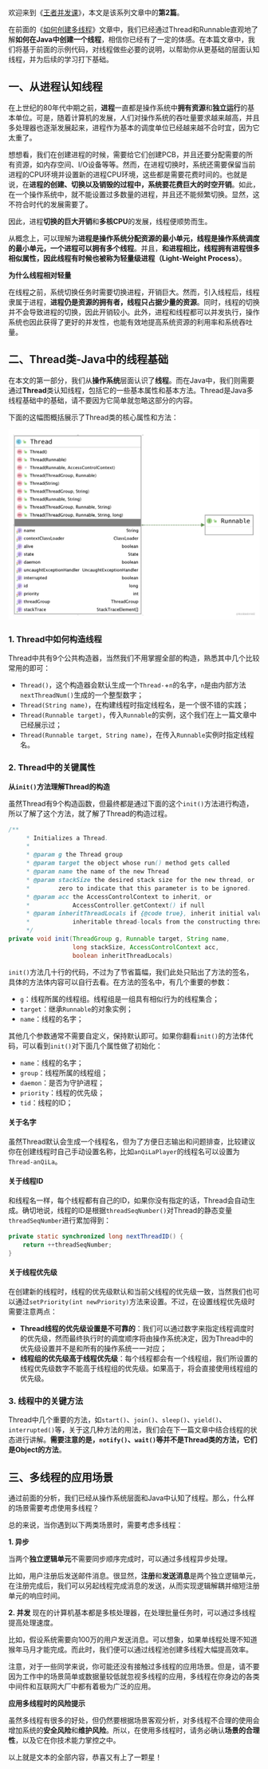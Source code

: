 欢迎来到《[王者并发课](https://juejin.cn/post/6967277362455150628)》，本文是该系列文章中的**第2篇**。

在前面的《[如何创建多线程](https://juejin.cn/post/6963831937899167775)》文章中，我们已经通过Thread和Runnable直观地了解**如何在Java中创建一个线程**，相信你已经有了一定的体感。在本篇文章中，我们将基于前面的示例代码，对线程做些必要的说明，以帮助你从更基础的层面认知线程，并为后续的学习打下基础。

## 一、从进程认知线程

在上世纪的80年代中期之前，**进程**一直都是操作系统中**拥有资源**和**独立运行**的基本单位。可是，随着计算机的发展，人们对操作系统的吞吐量要求越来越高，并且多处理器也逐渐发展起来，进程作为基本的调度单位已经越来越不合时宜，因为它太重了。

想想看，我们在创建进程的时候，需要给它们创建PCB，并且还要分配需要的所有资源，如内存空间、I/O设备等等。然而，在进程切换时，系统还需要保留当前进程的CPU环境并设置新的进程CPU环境，这些都是需要花费时间的。也就是说，在**进程的创建、切换以及销毁的过程中，系统要花费巨大的时空开销**。如此，在一个操作系统中，就不能设置过多数量的进程，并且还不能频繁切换。显然，这不符合时代的发展需要了。

因此，进程**切换的巨大开销**和**多核CPU**的发展，线程便顺势而生。

从概念上，可以理解为**进程是操作系统分配资源的最小单元，线程是操作系统调度的最小单元，一个进程可以拥有多个线程**。并且，**和进程相比，线程拥有进程很多相似属性，因此线程有时候也被称为轻量级进程（Light-Weight Process）**。

**为什么线程相对轻量**

在线程之前，系统切换任务时需要切换进程，开销巨大。然而，引入线程后，线程隶属于进程，**进程仍是资源的拥有者，线程只占据少量的资源**。同时，线程的切换并不会导致进程的切换，因此开销较小。此外，进程和线程都可以并发执行，操作系统也因此获得了更好的并发性，也能有效地提高系统资源的利用率和系统吞吐量。

## 二、Thread类-Java中的线程基础

在本文的第一部分，我们从**操作系统**层面认识了**线程**。而在Java中，我们则需要通过**Thread**类认知线程，包括它的一些基本属性和基本方法。Thread是Java多线程基础中的基础，请不要因为它简单就忽略这部分的内容。

下面的这幅图概括展示了Thread类的核心属性和方法：

![img](./assets/e6a60cc741d4497cbad423bfe8a86449tplv-k3u1fbpfcp-zoom-in-crop-mark4536000.webp)

### 1. Thread中如何构造线程

Thread中共有9个公共构造器，当然我们不用掌握全部的构造，熟悉其中几个比较常用的即可：

- `Thread()`，这个构造器会默认生成一个`Thread-`+`n`的名字，`n`是由内部方法`nextThreadNum()`生成的一个整型数字；
- `Thread(String name)`，在构建线程时指定线程名，是一个很不错的实践；
- `Thread(Runnable target)`，传入`Runnable`的实例，这个我们在上一篇文章中已经展示过；
- `Thread(Runnable target, String name)`，在传入`Runnable`实例时指定线程名。

### 2. Thread中的关键属性

**从`init()`方法理解Thread的构造**

虽然Thread有9个构造函数，但最终都是通过下面的这个`init()`方法进行构造，所以了解了这个方法，就了解了Thread的构造过程。

```Java
/**
     * Initializes a Thread.
     *
     * @param g the Thread group
     * @param target the object whose run() method gets called
     * @param name the name of the new Thread
     * @param stackSize the desired stack size for the new thread, or
     *        zero to indicate that this parameter is to be ignored.
     * @param acc the AccessControlContext to inherit, or
     *            AccessController.getContext() if null
     * @param inheritThreadLocals if {@code true}, inherit initial values for
     *            inheritable thread-locals from the constructing thread
     */
private void init(ThreadGroup g, Runnable target, String name,
                  long stackSize, AccessControlContext acc,
                  boolean inheritThreadLocals)
```

`init()`方法几十行的代码，不过为了节省篇幅，我们此处只贴出了方法的签名，具体的方法体内容可以自行去看。在方法的签名中，有几个重要的参数：

- `g`：线程所属的线程组。线程组是一组具有相似行为的线程集合；
- `target`：继承`Runnable`的对象实例；
- `name`：线程的名字；

其他几个参数通常不需要自定义，保持默认即可。如果你翻看`init()`的方法体代码，可以看到`init()`对下面几个属性做了初始化：

- `name`：线程的名字；
- `group`：线程所属的线程组；
- `daemon`：是否为守护进程；
- `priority`：线程的优先级；
- `tid`：线程的ID；

#### 关于名字

虽然Thread默认会生成一个线程名，但为了方便日志输出和问题排查，比较建议你在创建线程时自己手动设置名称，比如`anQiLaPlayer`的线程名可以设置为`Thread-anQiLa`。

#### 关于线程ID

和线程名一样，每个线程都有自己的ID，如果你没有指定的话，Thread会自动生成。确切地说，线程的ID是根据`threadSeqNumber()`对Thread的静态变量`threadSeqNumber`进行累加得到：

```Java
private static synchronized long nextThreadID() {
    return ++threadSeqNumber;
}
```

#### 关于线程优先级

在创建新的线程时，线程的优先级默认和当前父线程的优先级一致，当然我们也可以通过`setPriority(int newPriority)`方法来设置。不过，在设置线程优先级时需要注意两点：

- **Thread线程的优先级设置是不可靠的**：我们可以通过数字来指定线程调度时的优先级，然而最终执行时的调度顺序将由操作系统决定，因为Thread中的优先级设置并不是和所有的操作系统一一对应；
- **线程组的优先级高于线程优先级**：每个线程都会有一个线程组，我们所设置的线程优先级数字不能高于线程组的优先级。如果高于，将会直接使用线程组的优先级。

### 3. 线程中的关键方法

Thread中几个重要的方法，如`start()`、`join()`、`sleep()`、`yield()`、`interrupted()`等，关于这几种方法的用法，我们会在下一篇文章中结合线程的状态进行讲解。**需要注意的是，`notify()`、`wait()`等并不是Thread类的方法，它们是Object的方法**。

## 三、多线程的应用场景

通过前面的分析，我们已经从操作系统层面和Java中认知了线程。那么，什么样的场景需要考虑使用多线程？

总的来说，当你遇到以下两类场景时，需要考虑多线程：

**1. 异步**

当两个**独立逻辑单元**不需要同步顺序完成时，可以通过多线程异步处理。

比如，用户注册后发送邮件消息。很显然，**注册**和**发送消息**是两个独立逻辑单元，在注册完成后，我们可以另起线程完成消息的发送，从而实现逻辑解耦并缩短注册单元的响应时间。

**2. 并发** 现在的计算机基本都是多核处理器，在处理批量任务时，可以通过多线程提高处理速度。

比如，假设系统需要向100万的用户发送消息。可以想象，如果单线程处理不知道猴年马月才能完成。而此时，我们便可以通过线程池创建多线程大幅提高效率。

注意，对于一些同学来说，你可能还没有接触过多线程的应用场景。但是，请不要因为工作中的场景简单或数据量较低就忽视多线程的应用，多线程在你身边的各类中间件和互联网大厂中都有着极为广泛的应用。

**应用多线程时的风险提示**

虽然多线程有很多的好处，但仍然要根据场景客观分析，对多线程不合理的使用会增加系统的**安全风险**和**维护风险**。所以，在使用多线程时，请务必确认**场景的合理性**，以及它在你技术能力掌控之中。

以上就是文本的全部内容，恭喜又有上了一颗星！

